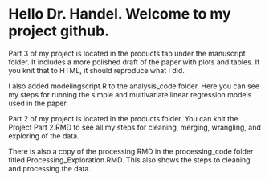 # Hello Dr. Handel. Welcome to my project github. 


Part 3 of my project is located in the products tab under the manuscript folder. It includes a more polished draft of the paper with plots and tables. If you knit that to HTML, it should reproduce what I did. 

I also added modelingscript.R to the analysis_code folder. Here you can see my steps for running the simple and multivariate linear regression models used in the paper. 


Part 2 of my project is located in the products folder. You can knit the Project Part 2.RMD to see all my steps for cleaning, merging, wrangling, and exploring of the data.


There is also a copy of the processing RMD in the processing_code folder titled Processing_Exploration.RMD. This also shows the steps to cleaning and processing the data.